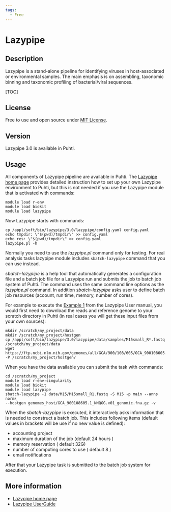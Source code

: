```yaml
---
tags:
  - Free
---
```


# Lazypipe

## Description 

Lazypipe is a stand-alone pipeline for identifying viruses in host-associated or environmental samples. The main emphasis is on assembling, taxonomic binning and taxonomic profiling of bacterial/viral sequences.

[TOC]

## License

Free to use and open source under [MIT License](https://raw.githubusercontent.com/OverZealous/lazypipe/master/LICENSE).

## Version

Lazypipe 3.0 is available in Puhti.


## Usage

All components of Lazypipe pipeline are available in Puhti. The [Lazypipe home page](https://www.helsinki.fi/en/projects/lazypipe) provides detailed instruction how to set up your own Lazypipe environment to Puhti, but this is not needed if you use the Lazypipe module that is activated with commands:

```text
module load r-env
module load biokit
module load lazypipe
```
Now Lazypipe starts with commands:

```text
cp /appl/soft/bio/lazypipe/3.0/lazypipe/config.yaml config.yaml
echo tmpdir: \"$(pwd)/tmpdir\" >> config.yaml
echo res: \"$(pwd)/tmpdir\" >> config.yaml
lazypipe.pl -h
```

Normally you need to use the _lazypipe.pl_ command only for testing. For real analysis tasks lazypipe module includes `sbatch-lazypipe` command that you can use instead. 

_sbatch-lazypipe_ is a help tool that automatically generates a configuration file and a batch job file for a Lazypipe run 
and submits the job to batch job system of Puhti. The command uses the same command line options 
as the _lazypipe.pl_ command. In addition _sbatch-lazypipe_ asks user to define batch job resources
(account, run time, memory, number of cores).

For example to execute the [Example 1]( https://www.helsinki.fi/en/projects/lazypipe/examples) from the
Lazypipe User manual, you would first need to download the reads and reference genome to your scratch directory in Puhti
(in real cases you will get these input files from your own sources):

```text
mkdir /scratch/my_project/data
mkdir /scratch/my_project/hostgen
cp /appl/soft/bio/lazypipe/3.0/lazypipe/data/samples/M15small_R*.fastq /scratch/my_project/data
wget https://ftp.ncbi.nlm.nih.gov/genomes/all/GCA/900/108/605/GCA_900108605.1_NNQGG.v01/GCA_900108605.1_NNQGG.v01_genomic.fna.gz -P /scratch/my_project/hostgen/

```
When you have the data available you can submit the task with commands:

```text
cd /scratch/my_project
module load r-env-singularity
module load biokit
module load lazypipe
sbatch-lazypipe -1 data/M15/M15small_R1.fastq -S M15 -p main --anns norm\
--hostgen genomes_host/GCA_900108605.1_NNQGG.v01_genomic.fna.gz -v
```
When the _sbatch-lazypipe_ is executed, it interactively asks information that is
needed to construct a batch job. This includes following items (default values in brackets will be
use if no new value is defined):

   *   accounting project
   *   maximum duration of the job (default 24 hours )
   *   memory reservation ( default 32G)
   *   number of computing cores to use ( default 8 )
   *   email notifications
   
After that your Lazypipe task is submitted to the batch job system for execution.


## More information

*   [Lazypipe home page](https://www.helsinki.fi/en/projects/lazypipe)
*   [Lazypipe UserGuide](https://bitbucket.org/plyusnin/lazypipe/wiki/UserGuide.v3.0)


